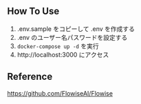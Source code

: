 ## How To Use
1. .env.sample をコピーして .env を作成する
2. .env のユーザー名パスワードを設定する
3. `docker-compose up -d` を実行
4. http://localhost:3000 にアクセス
## Reference
https://github.com/FlowiseAI/Flowise